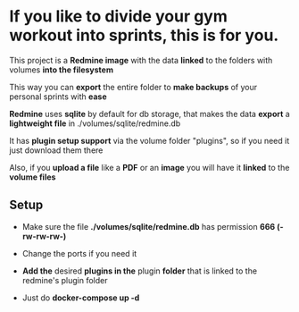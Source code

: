 # If you like to divide your gym workout into sprints, this is for you.

This project is a **Redmine image** with the data **linked** to the folders with volumes **into the filesystem**

This way you can **export** the entire folder to **make backups** of your personal sprints with **ease**

**Redmine** uses **sqlite** by default for db storage, that makes the data **export** a **lightweight file** in
./volumes/sqlite/redmine.db

It has **plugin setup support** via the volume folder "plugins", so if you need it just download them there

Also, if you **upload a file** like a **PDF** or an **image** you will have it **linked** to the **volume files**

## Setup

* Make sure the file **./volumes/sqlite/redmine.db** has permission **666 (-rw-rw-rw-)**

* Change the ports if you need it

* **Add the** desired **plugins in the** plugin **folder** that is linked to the redmine's plugin folder

* Just do **docker-compose up -d**